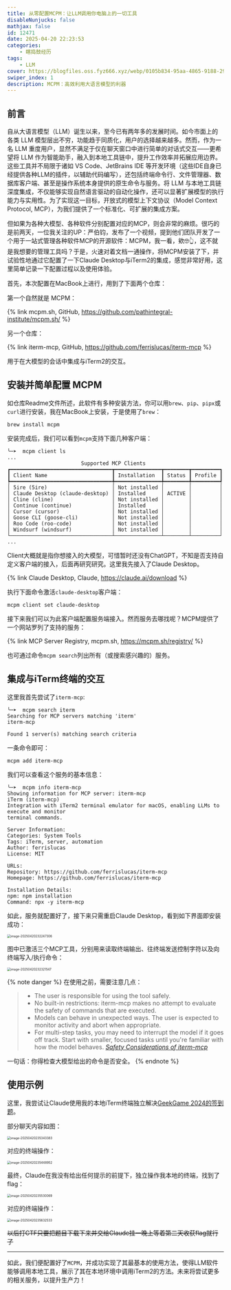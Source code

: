 ```yaml
---
title: 从零配置MCPM：让LLM调用你电脑上的一切工具
disableNunjucks: false
mathjax: false
id: 12471
date: 2025-04-20 22:23:53
categories:
    - 瞎捣鼓经历
tags:
    - LLM
cover: https://blogfiles.oss.fyz666.xyz/webp/0105b834-95aa-4865-9188-29b1e008a929.webp
swiper_index: 1
description: MCPM：高效利用大语言模型的利器
---
```


## 前言

自从大语言模型（LLM）诞生以来，至今已有两年多的发展时间。如今市面上的各类 LLM 模型层出不穷，功能趋于同质化，用户的选择越来越多。然而，作为一名 LLM 重度用户，显然不满足于仅在聊天窗口中进行简单的对话式交互——更希望将 LLM 作为智能助手，融入到本地工具链中，提升工作效率并拓展应用边界。这些工具并不局限于诸如 VS Code、JetBrains IDE 等开发环境（这些IDE自身已经提供各种LLM的插件，以辅助代码编写），还包括终端命令行、文件管理器、数据库客户端、甚至是操作系统本身提供的原生命令与服务。将 LLM 与本地工具链深度集成，不仅能够实现自然语言驱动的自动化操作，还可以显著扩展模型的执行能力与实用性。为了实现这一目标，开放式的模型上下文协议（Model Context Protocol, MCP），为我们提供了一个标准化、可扩展的集成方案。

但如果为各种大模型、各种软件分别配置对应的MCP，则会非常的麻烦。很巧的是前两天，一位我关注的UP：严伯钧，发布了一个视频，提到他们团队开发了一个用于一站式管理各种软件MCP的开源软件：MCPM，我一看，欸🤓👆，这不就是我想要的管理工具吗？于是，火速对着文档一通操作，将MCPM安装了下，并试验性地通过它配置了一下Claude Desktop与iTerm2的集成，感觉非常好用，这里简单记录一下配置过程以及使用体验。

首先，本次配置在MacBook上进行，用到了下面两个仓库：

第一个自然就是 MCPM：

{% link mcpm.sh, GitHub, https://github.com/pathintegral-institute/mcpm.sh/ %}

另一个仓库：

{% link iterm-mcp, GitHub, https://github.com/ferrislucas/iterm-mcp %}

用于在大模型的会话中集成与iTerm2的交互。

## 安装并简单配置 MCPM

如仓库Readme文件所述，此软件有多种安装方法，你可以用`brew`、`pip`、`pipx`或`curl`进行安装，我在MacBook上安装，于是使用了`brew`：

```shell
brew install mcpm
```


安装完成后，我们可以看到`mcpm`支持下面几种客户端：

```shell
╰─➤  mcpm client ls
...
                        Supported MCP Clients
┏━━━━━━━━━━━━━━━━━━━━━━━━━━━━━━━━━┳━━━━━━━━━━━━━━━┳━━━━━━━━┳━━━━━━━━━┓
┃ Client Name                     ┃ Installation  ┃ Status ┃ Profile ┃
┡━━━━━━━━━━━━━━━━━━━━━━━━━━━━━━━━━╇━━━━━━━━━━━━━━━╇━━━━━━━━╇━━━━━━━━━┩
│ 5ire (5ire)                     │ Not installed │        │         │
│ Claude Desktop (claude-desktop) │ Installed     │ ACTIVE │         │
│ Cline (cline)                   │ Not installed │        │         │
│ Continue (continue)             │ Installed     │        │         │
│ Cursor (cursor)                 │ Not installed │        │         │
│ Goose CLI (goose-cli)           │ Not installed │        │         │
│ Roo Code (roo-code)             │ Not installed │        │         │
│ Windsurf (windsurf)             │ Not installed │        │         │
└─────────────────────────────────┴───────────────┴────────┴─────────┘
...
```

Client大概就是指你想接入的大模型，可惜暂时还没有ChatGPT，不知是否支持自定义客户端的接入，后面再研究研究。这里我先接入了Claude Desktop。

{% link Claude Desktop, Claude, https://claude.ai/download %}

执行下面命令激活`claude-desktop`客户端：

```shell
mcpm client set claude-desktop
```

接下来我们可以为此客户端配置服务端接入。然而服务去哪找呢？MCPM提供了一个网站罗列了支持的服务：

{% link MCP Server Registry, mcpm.sh, https://mcpm.sh/registry/ %}

也可通过命令`mcpm search`列出所有（或搜索感兴趣的）服务。

## 集成与iTerm终端的交互

这里我首先尝试了`iterm-mcp`:

```shell
╰─➤  mcpm search iterm
Searching for MCP servers matching 'iterm'
iterm-mcp

Found 1 server(s) matching search criteria
```

一条命令即可：

```shell
mcpm add iterm-mcp
```

我们可以查看这个服务的基本信息：

```shell
╰─➤  mcpm info iterm-mcp
Showing information for MCP server: iterm-mcp
iTerm (iterm-mcp)
Integration with iTerm2 terminal emulator for macOS, enabling LLMs to execute and monitor
terminal commands.

Server Information:
Categories: System Tools
Tags: iTerm, server, automation
Author: ferrislucas
License: MIT

URLs:
Repository: https://github.com/ferrislucas/iterm-mcp
Homepage: https://github.com/ferrislucas/iterm-mcp

Installation Details:
npm: npm installation
Command: npx -y iterm-mcp
```

如此，服务就配置好了，接下来只需重启Claude Desktop，看到如下界面即安装成功：

<img src="https://blogfiles.oss.fyz666.xyz/png/af0d82a3-edd5-496d-a45a-d8e05e60a1f7.png" alt="image-20250420232247306" style="zoom:50%;" />

图中已激活三个MCP工具，分别用来读取终端输出、往终端发送控制字符以及向终端写入/执行命令：

<img src="https://blogfiles.oss.fyz666.xyz/png/eb03cea5-aae3-41de-ab0a-0e7a748b354b.png" alt="image-20250420232321547" style="zoom:50%;" />

{% note danger %}
在使用之前，需要注意几点：
> - The user is responsible for using the tool safely.
> - No built-in restrictions: iterm-mcp makes no attempt to evaluate the safety of commands that are executed.
> - Models can behave in unexpected ways. The user is expected to monitor activity and abort when appropriate.
> - For multi-step tasks, you may need to interrupt the model if it goes off track. Start with smaller, focused tasks until you're familiar with how the model behaves.
> <cite><a href="https://github.com/ferrislucas/iterm-mcp?tab=readme-ov-file#safety-considerations">Safety Considerations of iterm-mcp</a></cite>

一句话：你得检查大模型给出的命令是否安全。
{% endnote %}

## 使用示例

这里，我尝试让Claude使用我的本地iTerm终端独立解决[GeekGame 2024的签到题](https://github.com/PKU-GeekGame/geekgame-4th/tree/master/official_writeup/tutorial-signin)。

部分聊天内容如图：

<img src="https://blogfiles.oss.fyz666.xyz/png/ef5f1a3b-f419-436f-b827-9022838859e8.png" alt="image-20250420235343383" style="zoom:50%;" />

对应的终端操作：

<img src="https://blogfiles.oss.fyz666.xyz/png/dab2c403-f96e-4878-b10e-f92aa27b3898.png" alt="image-20250420235448952" style="zoom:50%;" />

最终，Claude在我没有给出任何提示的前提下，独立操作我本地的终端，找到了flag：

<img src="https://blogfiles.oss.fyz666.xyz/png/ffe24038-a3b2-4b9b-b087-cd11ffab1c6d.png" alt="image-20250420235530069" style="zoom:50%;" />

对应的终端操作：

<img src="https://blogfiles.oss.fyz666.xyz/png/c7df279f-01cc-4ec3-8495-530f6723d60d.png" alt="image-20250420235632533" style="zoom:50%;" />

~~以后打CTF只要把题目下载下来并交给Claude挂一晚上等着第二天收获flag就行了~~

---

如此，我们便配置好了`MCPM`，并成功实现了其最基本的使用方法，使得LLM软件能够调用本地工具，展示了其在本地环境中调用iTerm2的方法。未来将尝试更多的相关服务，以提升生产力！